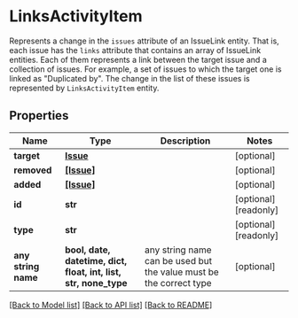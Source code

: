 # LinksActivityItem

Represents a change in the `issues` attribute of an IssueLink entity. That is, each issue has the `links` attribute that contains an array of IssueLink entities. Each of them represents a link between the target issue and a collection of issues. For example, a set of issues to which the target one is linked as \"Duplicated by\". The change in the list of these issues is represented by `LinksActivityItem` entity.

## Properties
Name | Type | Description | Notes
------------ | ------------- | ------------- | -------------
**target** | [**Issue**](Issue.md) |  | [optional] 
**removed** | [**[Issue]**](Issue.md) |  | [optional] 
**added** | [**[Issue]**](Issue.md) |  | [optional] 
**id** | **str** |  | [optional] [readonly] 
**type** | **str** |  | [optional] [readonly] 
**any string name** | **bool, date, datetime, dict, float, int, list, str, none_type** | any string name can be used but the value must be the correct type | [optional]

[[Back to Model list]](../README.md#documentation-for-models) [[Back to API list]](../README.md#documentation-for-api-endpoints) [[Back to README]](../README.md)


